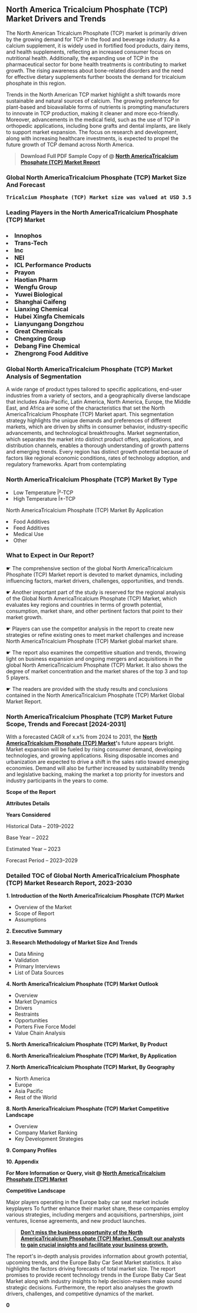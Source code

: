 <p> <h2>North America Tricalcium Phosphate (TCP) Market Drivers and Trends</h2><p>The North American Tricalcium Phosphate (TCP) market is primarily driven by the growing demand for TCP in the food and beverage industry. As a calcium supplement, it is widely used in fortified food products, dairy items, and health supplements, reflecting an increased consumer focus on nutritional health. Additionally, the expanding use of TCP in the pharmaceutical sector for bone health treatments is contributing to market growth. The rising awareness about bone-related disorders and the need for effective dietary supplements further boosts the demand for tricalcium phosphate in this region.</p><p>Trends in the North American TCP market highlight a shift towards more sustainable and natural sources of calcium. The growing preference for plant-based and bioavailable forms of nutrients is prompting manufacturers to innovate in TCP production, making it cleaner and more eco-friendly. Moreover, advancements in the medical field, such as the use of TCP in orthopedic applications, including bone grafts and dental implants, are likely to support market expansion. The focus on research and development, along with increasing healthcare investments, is expected to propel the future growth of TCP demand across North America.</p></p><blockquote id="" class=""><strong>Download Full PDF Sample Copy of @&nbsp;<a href="https://www.verifiedmarketreports.com/download-sample/?rid=250132&utm_source=GitHub-Jan&utm_medium=265" target="_blank">North AmericaTricalcium Phosphate (TCP) Market Report</a>&nbsp;&nbsp;</strong></blockquote><h3 id="" class=""><strong>Global&nbsp;North AmericaTricalcium Phosphate (TCP) Market Size And Forecast</strong></h3><pre class="reader-text-block__code-block"><strong>Tricalcium Phosphate (TCP) Market size was valued at USD 3.5 Billion in 2022 and is projected to reach USD 5.1 Billion by 2030, growing at a CAGR of 5.0% from 2024 to 2030.</strong></pre><h3 id="" class="">Leading Players in the&nbsp;North AmericaTricalcium Phosphate (TCP) Market</h3><h3 class=""></Li><Li>Innophos</Li><Li> Trans-Tech</Li><Li> Inc</Li><Li> NEI</Li><Li> ICL Performance Products</Li><Li> Prayon</Li><Li> Haotian Pharm</Li><Li> Wengfu Group</Li><Li> Yuwei Biological</Li><Li> Shanghai Caifeng</Li><Li> Lianxing Chemical</Li><Li> Hubei Xingfa Chemicals</Li><Li> Lianyungang Dongzhou</Li><Li> Great Chemicals</Li><Li> Chengxing Group</Li><Li> Debang Fine Chemical</Li><Li> Zhengrong Food Additive</h3><h3 id="" class="">Global&nbsp;North AmericaTricalcium Phosphate (TCP) Market Analysis of Segmentation</h3><p id="" class="">A wide range of product types tailored to specific applications, end-user industries from a variety of sectors, and a geographically diverse landscape that includes Asia-Pacific, Latin America, North America, Europe, the Middle East, and Africa are some of the characteristics that set the North AmericaTricalcium Phosphate (TCP) Market apart. This segmentation strategy highlights the unique demands and preferences of different markets, which are driven by shifts in consumer behavior, industry-specific advancements, and technological breakthroughs. Market segmentation, which separates the market into distinct product offers, applications, and distribution channels, enables a thorough understanding of growth patterns and emerging trends. Every region has distinct growth potential because of factors like regional economic conditions, rates of technology adoption, and regulatory frameworks. Apart from contemplating</p><h3 id="" class="">North AmericaTricalcium Phosphate (TCP) Market&nbsp;By Type</h3><p></Li><Li>Low Temperature Î²-TCP</Li><Li> High Temperature Î±-TCP</p><div class="" data-test-id=""><p>North AmericaTricalcium Phosphate (TCP) Market&nbsp;By Application</p></div><p class=""></Li><Li>Food Additives</Li><Li> Feed Additives</Li><Li> Medical Use</Li><Li> Other</p><div class="" data-test-id=""><h3><span class="">What to Expect in Our Report?</span></h3></div><div class="" data-test-id=""><p><span class="">☛ The comprehensive section of the global North AmericaTricalcium Phosphate (TCP) Market report is devoted to market dynamics, including influencing factors, market drivers, challenges, opportunities, and trends.</span></p></div><div class="" data-test-id=""><p><span class="">☛ Another important part of the study is reserved for the regional analysis of the Global North AmericaTricalcium Phosphate (TCP) Market, which evaluates key regions and countries in terms of growth potential, consumption, market share, and other pertinent factors that point to their market growth.</span></p></div><div class="" data-test-id=""><p><span class="">☛ Players can use the competitor analysis in the report to create new strategies or refine existing ones to meet market challenges and increase North AmericaTricalcium Phosphate (TCP) Market global market share.</span></p></div><div class="" data-test-id=""><p><span class="">☛ The report also examines the competitive situation and trends, throwing light on business expansion and ongoing mergers and acquisitions in the global North AmericaTricalcium Phosphate (TCP) Market. It also shows the degree of market concentration and the market shares of the top 3 and top 5 players.</span></p></div><div class="" data-test-id=""><p><span class="">☛ The readers are provided with the study results and conclusions contained in the North AmericaTricalcium Phosphate (TCP) Market Global Market Report.</span></p></div><div class="" data-test-id=""><h3><span class="">North AmericaTricalcium Phosphate (TCP) Market Future Scope, Trends and Forecast [2024-2031]</span></h3></div><div class="" data-test-id=""><p><span class="">With a forecasted CAGR of x.x% from 2024 to 2031, the <strong><a href="https://www.verifiedmarketreports.com/download-sample/?rid=250132&utm_source=GitHub-Jan&utm_medium=265" target="_blank">North AmericaTricalcium Phosphate (TCP) Market</a>'</strong>s future appears bright. Market expansion will be fueled by rising consumer demand, developing technologies, and growing applications. Rising disposable incomes and urbanization are expected to drive a shift in the sales ratio toward emerging economies. Demand will also be further increased by sustainability trends and legislative backing, making the market a top priority for investors and industry participants in the years to come.</span></p><p id="ember66" class="ember-view reader-text-block__paragraph"><strong>Scope of the Report</strong></p><p id="ember67" class="ember-view reader-text-block__paragraph"><strong>Attributes Details</strong></p><p id="ember68" class="ember-view reader-text-block__paragraph"><strong>Years Considered</strong></p><p id="ember69" class="ember-view reader-text-block__paragraph">Historical Data &ndash; 2019&ndash;2022</p><p id="ember70" class="ember-view reader-text-block__paragraph">Base Year &ndash; 2022</p><p id="ember71" class="ember-view reader-text-block__paragraph">Estimated Year &ndash; 2023</p><p id="ember72" class="ember-view reader-text-block__paragraph">Forecast Period &ndash; 2023&ndash;2029</p></div><h3 id="" class="">Detailed TOC of Global North AmericaTricalcium Phosphate (TCP) Market Research Report, 2023-2030</h3><p id="" class=""><strong>1. Introduction of the North AmericaTricalcium Phosphate (TCP) Market</strong></p><ul><li>Overview of the Market</li><li>Scope of Report</li><li>Assumptions</li></ul><p id="" class=""><strong>2. Executive Summary</strong></p><p id="" class=""><strong>3. Research Methodology of Market Size And Trends</strong></p><ul><li>Data Mining</li><li>Validation</li><li>Primary Interviews</li><li>List of Data Sources</li></ul><p id="" class=""><strong>4. North AmericaTricalcium Phosphate (TCP) Market Outlook</strong></p><ul><li>Overview</li><li>Market Dynamics</li><li>Drivers</li><li>Restraints</li><li>Opportunities</li><li>Porters Five Force Model</li><li>Value Chain Analysis</li></ul><p id="" class=""><strong>5. North AmericaTricalcium Phosphate (TCP) Market, By Product</strong></p><p id="" class=""><strong>6. North AmericaTricalcium Phosphate (TCP) Market, By Application</strong></p><p id="" class=""><strong>7. North AmericaTricalcium Phosphate (TCP) Market, By Geography</strong></p><ul><li>North America</li><li>Europe</li><li>Asia Pacific</li><li>Rest of the World</li></ul><p id="" class=""><strong>8. North AmericaTricalcium Phosphate (TCP) Market Competitive Landscape</strong></p><ul><li>Overview</li><li>Company Market Ranking</li><li>Key Development Strategies</li></ul><p id="" class=""><strong>9. Company Profiles</strong></p><p id="" class=""><strong>10. Appendix</strong></p><p><strong>For More Information or Query, visit&nbsp;@ <a href="https://www.verifiedmarketreports.com/product/tricalcium-phosphate-tcp-market/" target="_blank">North AmericaTricalcium Phosphate (TCP) Market</a></strong></p><p id="ember61" class="ember-view reader-text-block__paragraph"><strong>Competitive Landscape</strong></p><p id="ember62" class="ember-view reader-text-block__paragraph">Major players operating in the Europe baby car seat market include keyplayers To further enhance their market share, these companies employ various strategies, including mergers and acquisitions, partnerships, joint ventures, license agreements, and new product launches.</p><blockquote id="ember63" class="ember-view reader-text-block__blockquote"><strong><a href="https://www.verifiedmarketreports.com/download-sample/?rid=250132&utm_source=GitHub-Jan&utm_medium=265" target="_blank">Don&rsquo;t miss the business opportunity of the North AmericaTricalcium Phosphate (TCP) Market. Consult our analysts to gain crucial insights and facilitate your business growth.</a></strong></blockquote><p id="ember64" class="ember-view reader-text-block__paragraph">The report's in-depth analysis provides information about growth potential, upcoming trends, and the Europe Baby Car Seat Market statistics. It also highlights the factors driving forecasts of total market size. The report promises to provide recent technology trends in the Europe Baby Car Seat Market along with industry insights to help decision-makers make sound strategic decisions. Furthermore, the report also analyses the growth drivers, challenges, and competitive dynamics of the market.</p><p class="ember-view reader-text-block__paragraph"><strong>0</strong></p>

